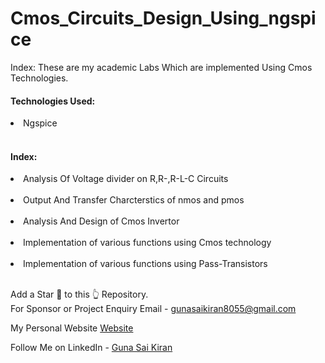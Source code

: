 # Cmos_Circuits_Design_Using_ngspice

Index:
These are my academic Labs Which are implemented Using Cmos Technologies.<br>

<h4>Technologies Used:</h4>
<li>Ngspice</li><br>



<h4>Index:</h4>
<li>Analysis Of Voltage divider on R,R-,R-L-C Circuits</li><br>
<li>Output And Transfer Charcterstics of nmos and pmos</li><br>
<li>Analysis And Design of Cmos Invertor</li><br>
<li>Implementation of various functions using Cmos technology</li><br>
<li>Implementation of various functions using Pass-Transistors</li><br>

Add a Star 🌟 to this 👆 Repository.<br>
For Sponsor or Project Enquiry
Email - gunasaikiran8055@gmail.com

My Personal Website <a href="https://gunasaikiran.github.io/">Website</a><br>


Follow Me on
LinkedIn - <a href="https://www.linkedin.com/in/guna-sai-kiran-b526a2220/">Guna Sai Kiran</a>
